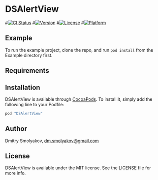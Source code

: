 # DSAlertView

#[![CI Status](http://img.shields.io/travis/vinclai@yandex.ru/DSAlertView.svg?style=flat)](https://travis-ci.org/vinclai@yandex.ru/DSAlertView)
#[![Version](https://img.shields.io/cocoapods/v/DSAlertView.svg?style=flat)](http://cocoapods.org/pods/DSAlertView)
#[![License](https://img.shields.io/cocoapods/l/DSAlertView.svg?style=flat)](http://cocoapods.org/pods/DSAlertView)
#[![Platform](https://img.shields.io/cocoapods/p/DSAlertView.svg?style=flat)](http://cocoapods.org/pods/DSAlertView)

## Example

To run the example project, clone the repo, and run `pod install` from the Example directory first.

## Requirements

## Installation

DSAlertView is available through [CocoaPods](http://cocoapods.org). To install
it, simply add the following line to your Podfile:

```ruby
pod "DSAlertView"
```

## Author

Dmitry Smolyakov, dm.smolyakov@gmail.com

## License

DSAlertView is available under the MIT license. See the LICENSE file for more info.
